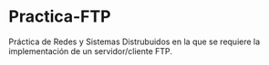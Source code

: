 # Practica-FTP
Práctica de Redes y Sistemas Distrubuidos en la que se requiere la implementación de un servidor/cliente FTP.
